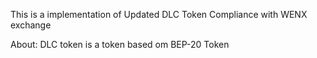 This is a implementation of Updated DLC Token Compliance with WENX exchange


About: DLC token is a token based om BEP-20 Token
